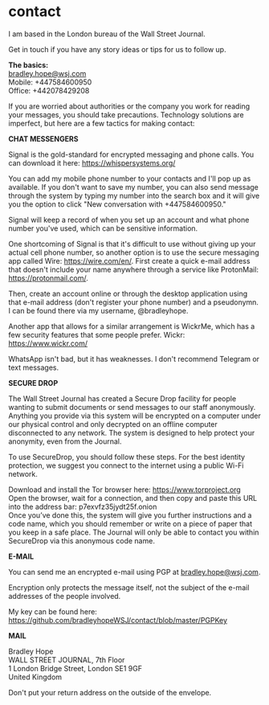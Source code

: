 # contact

I am based in the London bureau of the Wall Street Journal.

Get in touch if you have any story ideas or tips for us to follow up.

<b>The basics:</b><br>
bradley.hope@wsj.com<br>
Mobile: +447584600950<br>
Office: +442078429208

If you are worried about authorities or the company you work for reading your messages, you should take precautions. Technology solutions are imperfect, but here are a few tactics for making contact:

<b>CHAT MESSENGERS</b>

Signal is the gold-standard for encrypted messaging and phone calls. You can download it here: https://whispersystems.org/

You can add my mobile phone number to your contacts and I'll pop up as available. If you don't want to save my number, you can also send message through the system by typing my number into the search box and it will give you the option to click "New conversation with +447584600950."

Signal will keep a record of when you set up an account and what phone number you've used, which can be sensitive information.

One shortcoming of Signal is that it's difficult to use without giving up your actual cell phone number, so another option is to use the secure messaging app called Wire: https://wire.com/en/. First create a quick e-mail address that doesn't include your name anywhere through a service like ProtonMail: https://protonmail.com/. 

Then, create an account online or through the desktop application using that e-mail address (don't register your phone number) and a pseudonymn. I can be found there via my username, @bradleyhope.

Another app that allows for a similar arrangement is WickrMe, which has a few security features that some people prefer. Wickr: https://www.wickr.com/

WhatsApp isn't bad, but it has weaknesses. I don't recommend Telegram or text messages. 

<b>SECURE DROP</b>

The Wall Street Journal has created a Secure Drop facility for people wanting to submit documents or send messages to our staff anonymously. Anything you provide via this system will be encrypted on a computer under our physical control and only decrypted on an offline computer disconnected to any network. The system is designed to help protect your anonymity, even from the Journal.

To use SecureDrop, you should follow these steps. For the best identity protection, we suggest you connect to the internet using a public Wi-Fi network.

Download and install the Tor browser here: https://www.torproject.org <br>
Open the browser, wait for a connection, and then copy and paste this URL into the address bar: p7exvfz35jydt25f.onion <br>
Once you’ve done this, the system will give you further instructions and a code name, which you should remember or write on a piece of paper that you keep in a safe place. The Journal will only be able to contact you within SecureDrop via this anonymous code name. <br>

<b>E-MAIL</b>

You can send me an encrypted e-mail using PGP at bradley.hope@wsj.com.

Encryption only protects the message itself, not the subject of the e-mail addresses of the people involved.

My key can be found here:  
https://github.com/bradleyhopeWSJ/contact/blob/master/PGPKey

<b>MAIL</b>

Bradley Hope<br>
WALL STREET JOURNAL, 7th Floor<br>
1 London Bridge Street, London SE1 9GF<br>
United Kingdom

Don't put your return address on the outside of the envelope.
